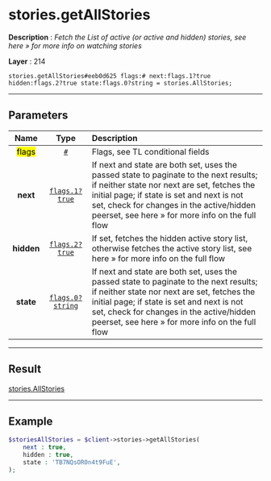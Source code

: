 # stories.getAllStories

**Description** : *Fetch the List of active \(or active and hidden\) stories, see here &raquo; for more info on watching stories*

**Layer** : 214

```tl
stories.getAllStories#eeb0d625 flags:# next:flags.1?true hidden:flags.2?true state:flags.0?string = stories.AllStories;
```

---

## Parameters

| Name | Type | Description |
| :---: | :---: | :--- |
| <mark>flags</mark> | [`#`](type/#) | Flags, see TL conditional fields |
| **next** | [`flags.1?true`](type/true) | If next and state are both set, uses the passed state to paginate to the next results; if neither state nor next are set, fetches the initial page; if state is set and next is not set, check for changes in the active/hidden peerset, see here » for more info on the full flow |
| **hidden** | [`flags.2?true`](type/true) | If set, fetches the hidden active story list, otherwise fetches the active story list, see here » for more info on the full flow |
| **state** | [`flags.0?string`](type/string) | If next and state are both set, uses the passed state to paginate to the next results; if neither state nor next are set, fetches the initial page; if state is set and next is not set, check for changes in the active/hidden peerset, see here » for more info on the full flow |

---

## Result

[stories.AllStories](type/stories.AllStories)

---

## Example

```php
$storiesAllStories = $client->stories->getAllStories(
	next : true,
	hidden : true,
	state : 'TB7NQsOR0n4t9FuE',
);
```